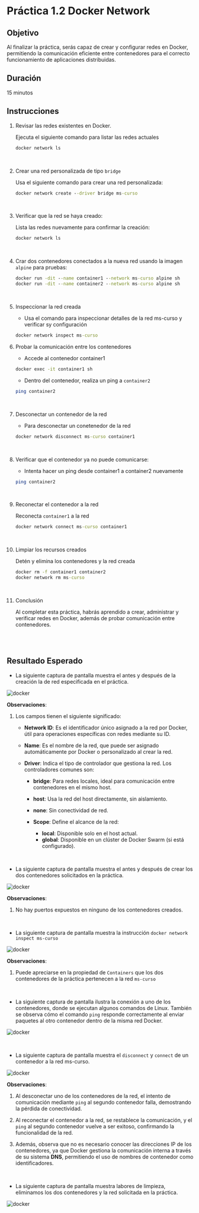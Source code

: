 # Práctica 1.2 Docker Network

## Objetivo
Al finalizar la práctica, serás capaz de crear y configurar redes en Docker, permitiendo la comunicación eficiente entre contenedores para el correcto funcionamiento de aplicaciones distribuidas.

## Duración

15 minutos

## Instrucciones

1. Revisar las redes existentes en Docker.

    Ejecuta el siguiente comando para listar las redes actuales

    ```cmd
    docker network ls
    ```

<br/>

2. Crear una red personalizada de tipo `bridge`

    Usa el siguiente comando para crear una red personalizada:

    ```cmd
    docker network create --driver bridge ms-curso
    ```

<br/>

3. Verificar que la red se haya creado:

    Lista las redes nuevamente para confirmar la creación:

    ```cmd
    docker network ls
    ```

<br/>

4. Crar dos contenedores conectados a la nueva red usando la imagen `alpine` para pruebas:

    ```cmd
    docker run -dit --name container1 --network ms-curso alpine sh
    docker run -dit --name container2 --network ms-curso alpine sh
    ```

<br/>

5. Inspeccionar la red creada

    - Usa el comando para inspeccionar detalles de la red ms-curso y verificar sy configuración

    ```cmd
    docker network inspect ms-curso
    ``` 

6. Probar la comunicación entre los contenedores

    - Accede al contenedor container1

    ```cmd
    docker exec -it container1 sh
    ```

    - Dentro del contenedor, realiza un ping a `container2`

    ```sh
    ping container2
    ```

<br/>

7. Desconectar un contenedor de la red

    - Para desconectar un conetenedor de la red

    ```cmd
    docker network disconnect ms-curso container1
    ```

<br/>

8. Verificar que el contenedor ya no puede comunicarse:

    - Intenta hacer un ping desde container1 a container2 nuevamente

    ```sh
    ping container2
    ```

<br/>

9. Reconectar el contenedor a la red

    Reconecta `container1` a la red

    ```cmd
    docker network connect ms-curso container1
    ```

<br/>

10. Limpiar los recursos creados

    Detén y elimina los contenedores y la red creada

      ```cmd
    docker rm -f container1 container2
    docker network rm ms-curso

    ```

<br/>

11. Conclusión

    Al completar esta práctica, habrás aprendido a crear, administrar y verificar redes en Docker, además de probar comunicación entre contenedores.

<br/>

<br/>

## Resultado Esperado

- La siguiente captura de pantalla muestra el antes y después de la creación la de red especificada en el práctica.

![docker](../images/u1_2_1.png)


**Observaciones**:

1. Los campos tienen el siguiente significado:

    - **Network ID**: Es el identificador único asignado a la red por Docker, útil para operaciones específicas con redes mediante su ID.

    - **Name**: Es el nombre de la red, que puede ser asignado automáticamente por Docker o personalizado al crear la red.

    - **Driver**: Indica el tipo de controlador que gestiona la red. Los controladores comunes son:

        - **bridge**: Para redes locales, ideal para comunicación entre contenedores en el mismo host.
        - **host**: Usa la red del host directamente, sin aislamiento.
        - **none**: Sin conectividad de red.
        - **Scope**: Define el alcance de la red:

            - **local**: Disponible solo en el host actual.
            - **global**: Disponible en un clúster de Docker Swarm (si está configurado).

<br/>

- La siguiente captura de pantalla muestra el antes y después de crear los dos contenedores solicitados en la práctica.

![docker](../images/u1_2_2.png)

**Observaciones**:

1. No hay puertos expuestos en ninguno de los contenedores creados.

<br/>

- La siguiente captura de pantalla muestra la instrucción `docker network inspect ms-curso`

![docker](../images/u1_2_3.png)

**Observaciones**:

1. Puede apreciarse en la propiedad de `Containers` que los dos contenedores de la práctica pertenecen a la red `ms-curso`

<br/>

- La siguiente captura de pantalla ilustra la conexión a uno de los contenedores, donde se ejecutan algunos comandos de Linux. También se observa cómo el comando `ping` responde correctamente al enviar paquetes al otro contenedor dentro de la misma red Docker.

![docker](../images/u1_2_4.png)

<br/>

- La siguiente captura de pantalla muestra el `disconnect` y `connect` de un contenedor a la red ms-curso.

![docker](../images/u1_2_5.png)

**Observaciones**:

1. Al desconectar uno de los contenedores de la red, el intento de comunicación mediante `ping` al segundo contenedor falla, demostrando la pérdida de conectividad.

2. Al reconectar el contenedor a la red, se restablece la comunicación, y el `ping` al segundo contenedor vuelve a ser exitoso, confirmando la funcionalidad de la red.

3. Además, observa que no es necesario conocer las direcciones IP de los contenedores, ya que Docker gestiona la comunicación interna a través de su sistema **DNS**, permitiendo el uso de nombres de contenedor como identificadores.


<br/>

- La siguiente captura de pantalla muestra labores de limpieza, eliminamos los dos contenedores y la red solicitada en la práctica.

![docker](../images/u1_2_6.png)

<br/>

